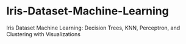 # Iris-Dataset-Machine-Learning
Iris Dataset Machine Learning: Decision Trees, KNN, Perceptron, and Clustering with Visualizations
